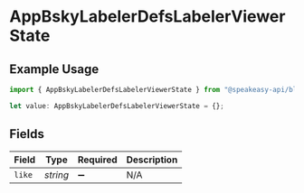 # AppBskyLabelerDefsLabelerViewerState

## Example Usage

```typescript
import { AppBskyLabelerDefsLabelerViewerState } from "@speakeasy-api/bluesky/models/components";

let value: AppBskyLabelerDefsLabelerViewerState = {};
```

## Fields

| Field              | Type               | Required           | Description        |
| ------------------ | ------------------ | ------------------ | ------------------ |
| `like`             | *string*           | :heavy_minus_sign: | N/A                |